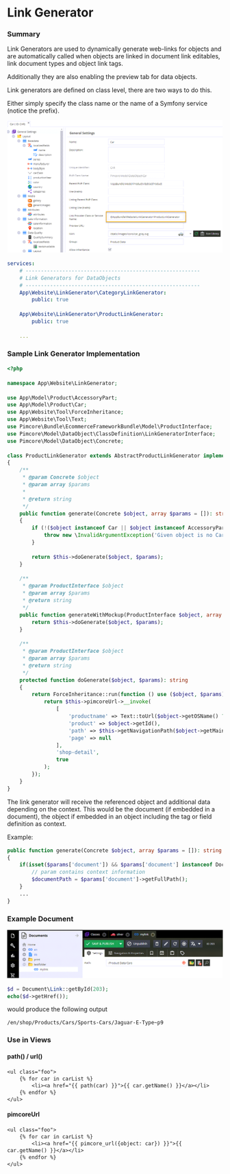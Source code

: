 # Link Generator

### Summary
Link Generators are used to dynamically generate web-links for objects and are automatically called when objects 
are linked in document link editables, link document types and object link tags.

Additionally they are also enabling the preview tab for data objects.  

Link generators are defined on class level, there are two ways to do this. 

Either simply specify the class name or the name of a Symfony service (notice the prefix).

![Link Generator Setup1](../../../img/linkgenerator_class.png)


```yaml
services:
    # ---------------------------------------------------------
    # Link Generators for DataObjects
    # ---------------------------------------------------------
    App\Website\LinkGenerator\CategoryLinkGenerator:
        public: true

    App\Website\LinkGenerator\ProductLinkGenerator:
        public: true

    ...
```

### Sample Link Generator Implementation

```php
<?php

namespace App\Website\LinkGenerator;

use App\Model\Product\AccessoryPart;
use App\Model\Product\Car;
use App\Website\Tool\ForceInheritance;
use App\Website\Tool\Text;
use Pimcore\Bundle\EcommerceFrameworkBundle\Model\ProductInterface;
use Pimcore\Model\DataObject\ClassDefinition\LinkGeneratorInterface;
use Pimcore\Model\DataObject\Concrete;

class ProductLinkGenerator extends AbstractProductLinkGenerator implements LinkGeneratorInterface
{
    /**
     * @param Concrete $object
     * @param array $params
     *
     * @return string
     */
    public function generate(Concrete $object, array $params = []): string
    {
        if (!($object instanceof Car || $object instanceof AccessoryPart)) {
            throw new \InvalidArgumentException('Given object is no Car');
        }

        return $this->doGenerate($object, $params);
    }

    /**
     * @param ProductInterface $object
     * @param array $params
     * @return string
     */
    public function generateWithMockup(ProductInterface $object, array $params = []): string {
        return $this->doGenerate($object, $params);
    }

    /**
     * @param ProductInterface $object
     * @param array $params
     * @return string
     */
    protected function doGenerate($object, $params): string
    {
        return ForceInheritance::run(function () use ($object, $params) {
            return $this->pimcoreUrl->__invoke(
                [
                    'productname' => Text::toUrl($object->getOSName() ? $object->getOSName() : 'product'),
                    'product' => $object->getId(),
                    'path' => $this->getNavigationPath($object->getMainCategory(), $params['rootCategory'] ?? null),
                    'page' => null
                ],
                'shop-detail',
                true
            );
        });
    }
}
```

The link generator will receive the referenced object and additional data depending on the context.
This would be the document (if embedded in a document), the object if embedded in an object including the tag or field definition as context.

Example:

```php
public function generate(Concrete $object, array $params = []): string
{
    if(isset($params['document']) && $params['document'] instanceof Document) {
        // param contains context information
        $documentPath = $params['document']->getFullPath();
    }
    ...
}
```
 
### Example Document

 ![Link Generator Document](../../../img/linkgenerator_document.png)
 
 ```php
$d = Document\Link::getById(203);
echo($d->getHref());
```

would produce the following output
 
 ```
 /en/shop/Products/Cars/Sports-Cars/Jaguar-E-Type~p9
 ```
 
 
### Use in Views

#### path() / url()

```twig
<ul class="foo">
    {% for car in carList %}
        <li><a href="{{ path(car) }}">{{ car.getName() }}</a></li>
    {% endfor %}
</ul>
```

#### pimcoreUrl

```twig
<ul class="foo">
    {% for car in carList %}
        <li><a href="{{ pimcore_url({object: car}) }}">{{ car.getName() }}</a></li>
    {% endfor %}
</ul>
```
